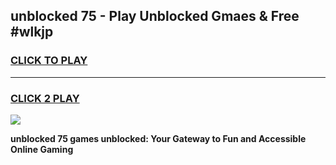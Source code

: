 
## unblocked 75 - Play Unblocked Gmaes & Free #wlkjp
<h3>
<a href="https://news.freeplayer.one?title=unblocked_75&ref=03M">CLICK TO PLAY</a></h3>
<hr>

<h3>
<a href="https://news.freeplayer.one?title=unblocked_75&ref=03M">CLICK 2 PLAY</a>
  
</h3>

<a href="https://news.freeplayer.one?title=unblocked_75&ref=03M"><img src="https://clearcache.store/games.png"></a>


**unblocked 75 games unblocked: Your Gateway to Fun and Accessible Online Gaming**
